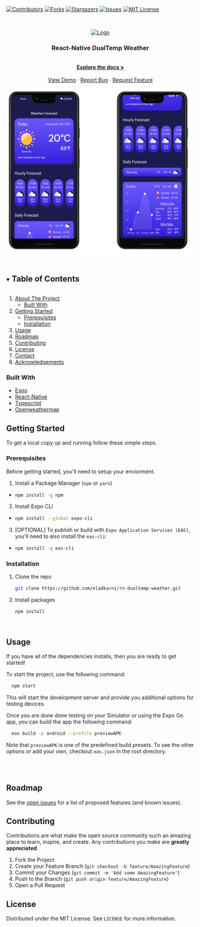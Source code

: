 <!-- PROJECT SHIELDS -->
<!--
*** I'm using markdown "reference style" links for readability.
*** Reference links are enclosed in brackets [ ] instead of parentheses ( ).
*** See the bottom of this document for the declaration of the reference variables
*** for contributors-url, forks-url, etc. This is an optional, concise syntax you may use.
*** https://www.markdownguide.org/basic-syntax/#reference-style-links
-->
[![Contributors][contributors-shield]][contributors-url]
[![Forks][forks-shield]][forks-url]
[![Stargazers][stars-shield]][stars-url]
[![Issues][issues-shield]][issues-url]
[![MIT License][license-shield]][license-url]



<!-- PROJECT LOGO -->
<br />
<p align="center">
  <a href="https://github.com/eladkarni/rn-dualtemp-weather">
    <img src="https://i.imgur.com/V1h7RCx.png" alt="Logo" width="80" height="80">
  </a>

  <h3 align="center">React-Native DualTemp Weather</h3>

  <p align="center">
    <br />
    <a href="https://github.com/eladkarni/rn-dualtemp-weather"><strong>Explore the docs »</strong></a>
    <br />
    <br />
    <a href="https://github.com/eladkarni/rn-dualtemp-weather">View Demo</a>
    ·
    <a href="https://github.com/eladkarni/rn-dualtemp-weather/issues">Report Bug</a>
    ·
    <a href="https://github.com/eladkarni/rn-dualtemp-weather/issues">Request Feature</a>
  </p>
</p>

<p align="center">
  <img width="550" height="450" src="assets/phone_modal.png">
</p>

<!-- TABLE OF CONTENTS -->
<details open="open">
  <summary><h2 style="display: inline-block">Table of Contents</h2></summary>
  <ol>
    <li>
      <a href="#about-the-project">About The Project</a>
      <ul>
        <li><a href="#built-with">Built With</a></li>
      </ul>
    </li>
    <li>
      <a href="#getting-started">Getting Started</a>
      <ul>
        <li><a href="#prerequisites">Prerequisites</a></li>
        <li><a href="#installation">Installation</a></li>
      </ul>
    </li>
    <li><a href="#usage">Usage</a></li>
    <li><a href="#roadmap">Roadmap</a></li>
    <li><a href="#contributing">Contributing</a></li>
    <li><a href="#license">License</a></li>
    <li><a href="#contact">Contact</a></li>
    <li><a href="#acknowledgements">Acknowledgements</a></li>
  </ol>
</details>


### Built With

* [Expo](https://expo.dev/)
* [React-Native](https://reactnative.dev/)
* [Typescript](https://www.typescriptlang.org/)
* [Openweathermap](https://openweathermap.org/)



<!-- GETTING STARTED -->
## Getting Started

To get a local copy up and running follow these simple steps.

### Prerequisites

Before getting started, you'll need to setup your enviorment.

1. Install a Package Manager (`npm` or `yarn`)
* 
  ```sh
  npm install -g npm
  ```

2. Install Expo CLI
* 
  ```sh
  npm install --global expo-cli
  ```

3. [OPTIONAL] To publish or build with `Expo Application Services (EAS)`, you'll need to also install the `eas-cli`:
*
  ```sh
  npm install -g eas-cli
  ```

### Installation

1. Clone the repo
   ```sh
   git clone https://github.com/eladkarni/rn-dualtemp-weather.git
   ```
2. Install packages
   ```sh
   npm install
   ```


<br>

<!-- USAGE EXAMPLES -->
## Usage

If you have all of the dependencies installs, then you are ready to get started!

To start the project, use the following command:
```sh
  npm start
```
This will start the development server and provide you additional options for testing devices. 

Once you are done done testing on your Simulator or using the Expo Go app, you can build the app the following command:

```sh
  eas build -p android --profile previewAPK
```
Note that `previewAPK` is one of the predefined build presets. To see the other options or add your own, checkout `eas.json` in the root directory.

<br>
<br>

<!-- ROADMAP -->
## Roadmap

See the [open issues](https://github.com/eladkarni/rn-dualtemp-weather/issues) for a list of proposed features (and known issues).



<!-- CONTRIBUTING -->
## Contributing

Contributions are what make the open source community such an amazing place to learn, inspire, and create. Any contributions you make are **greatly appreciated**.

1. Fork the Project
2. Create your Feature Branch (`git checkout -b feature/AmazingFeature`)
3. Commit your Changes (`git commit -m 'Add some AmazingFeature'`)
4. Push to the Branch (`git push origin feature/AmazingFeature`)
5. Open a Pull Request



<!-- LICENSE -->
## License

Distributed under the MIT License. See `LICENSE` for more information.


<!-- MARKDOWN LINKS & IMAGES -->
<!-- https://www.markdownguide.org/basic-syntax/#reference-style-links -->
[contributors-shield]: https://img.shields.io/github/contributors/eladkarni/repo.svg?style=for-the-badge
[contributors-url]: https://github.com/EladKarni/rn-dualtemp-weather/graphs/contributors

[forks-shield]: https://img.shields.io/github/forks/EladKarni/repo.svg?style=for-the-badge
[forks-url]: https://github.com/EladKarni/rn-dualtemp-weather/network/members

[stars-shield]: https://img.shields.io/github/stars/EladKarni/repo.svg?style=for-the-badge
[stars-url]: https://github.com/EladKarni/rn-dualtemp-weather/stargazers

[issues-shield]: https://img.shields.io/github/issues/EladKarni/repo.svg?style=for-the-badge
[issues-url]: https://github.com/EladKarni/rn-dualtemp-weather/issues

[license-shield]: https://img.shields.io/github/license/EladKarni/repo.svg?style=for-the-badge
[license-url]: https://github.com/EladKarni/rn-dualtemp-weather/blob/master/LICENSE.txt